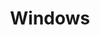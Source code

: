 ---
title: "Windows"
draft: false
# meta description
description : "this is meta description"
layout: category_list
kind: page
icon: logo-windows
---